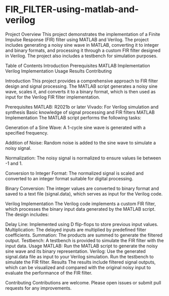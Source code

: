 # FIR_FILTER-using-matlab-and-verilog
Project Overview
This project demonstrates the implementation of a Finite Impulse Response (FIR) filter using MATLAB and Verilog. The project includes generating a noisy sine wave in MATLAB, converting it to integer and binary formats, and processing it through a custom FIR filter designed in Verilog. The project also includes a testbench for simulation purposes.

Table of Contents
Introduction
Prerequisites
MATLAB Implementation
Verilog Implementation
Usage
Results
Contributing

Introduction
This project provides a comprehensive approach to FIR filter design and signal processing. The MATLAB script generates a noisy sine wave, scales it, and converts it to a binary format, which is then used as input for the Verilog FIR filter implementation.

Prerequisites
MATLAB: R2021b or later
Vivado: For Verilog simulation and synthesis
Basic knowledge of signal processing and FIR filters
MATLAB Implementation
The MATLAB script performs the following tasks:

Generation of a Sine Wave: A 1-cycle sine wave is generated with a specified frequency.

Addition of Noise: Random noise is added to the sine wave to simulate a noisy signal.

Normalization: The noisy signal is normalized to ensure values lie between -1 and 1.

Conversion to Integer Format: The normalized signal is scaled and converted to an integer format suitable for digital processing.

Binary Conversion: The integer values are converted to binary format and saved to a text file (signal.data), which serves as input for the Verilog code.

Verilog Implementation
The Verilog code implements a custom FIR filter, which processes the binary input data generated by the MATLAB script. The design includes:

Delay Line: Implemented using D flip-flops to store previous input values.
Multiplication: The delayed inputs are multiplied by predefined filter coefficients.
Summation: The products are summed to generate the filtered output.
Testbench: A testbench is provided to simulate the FIR filter with the input data.
Usage
MATLAB: Run the MATLAB script to generate the noisy sine wave and its binary representation.
Verilog: Use the generated signal.data file as input to your Verilog simulation. Run the testbench to simulate the FIR filter.
Results
The results include filtered signal outputs, which can be visualized and compared with the original noisy input to evaluate the performance of the FIR filter.

Contributing
Contributions are welcome. Please open issues or submit pull requests for any improvements.
